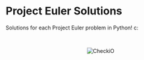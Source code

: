# Project Euler Solutions
Solutions for each Project Euler problem in Python! c:

<br />

<p align="center">
  <img src="https://user-images.githubusercontent.com/110672478/219287018-979c17b5-6d7c-4177-86ef-3529e5967f5f.png" href="https://projecteuler.net" alt="CheckiO">
</p>
